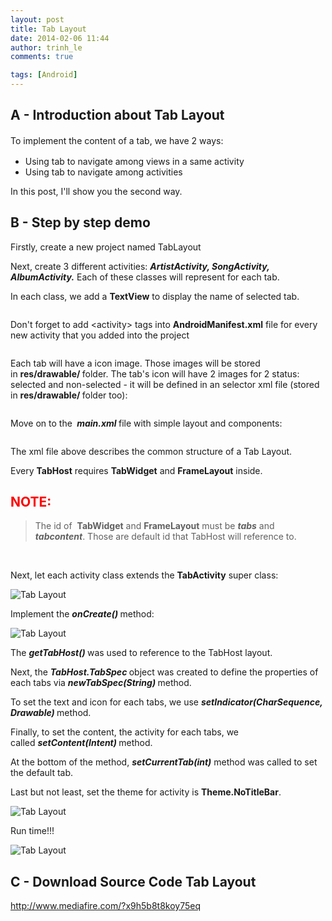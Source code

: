 ```yaml
---
layout: post
title: Tab Layout
date: 2014-02-06 11:44
author: trinh_le
comments: true

tags: [Android]
---
```


<h2>A - Introduction about Tab Layout</h2>
<span style="font-size: 14px; line-height: 1.5em;">To implement the content of a tab, we have 2 ways:</span>
<ul>
	<li>Using tab to navigate among views in a same activity</li>
	<li>Using tab to navigate among activities</li>
</ul>
In this post, I'll show you the second way.

<!--more-->
<h2>B - Step by step demo</h2>
Firstly, create a new project named TabLayout

Next, create 3 different activities: <em><strong>ArtistActivity, SongActivity, AlbumActivity.</strong></em> Each of these classes will represent for each tab.

In each class, we add a <strong>TextView</strong> to display the name of selected tab.

<img class="aligncenter" src="http://i1189.photobucket.com/albums/z427/khanhtrinhspk/Image%20Source%20Code/1-7.png" alt="" />

<!--more-->

Don't forget to add &lt;activity&gt; tags into <strong>AndroidManifest.xml</strong> file for every new activity that you added into the project

<img class="aligncenter" src="http://i1189.photobucket.com/albums/z427/khanhtrinhspk/Image%20Source%20Code/7-3.png" alt="" />

Each tab will have a icon image. Those images will be stored in <strong>res/drawable/ </strong>folder. The tab's icon will have 2 images for 2 status: selected and non-selected - it will be defined in an selector xml file (stored in <strong>res/drawable/ </strong>folder too):

<img class="aligncenter" src="http://i1189.photobucket.com/albums/z427/khanhtrinhspk/Image%20Source%20Code/2-8.png" alt="" />

Move on to the <em><strong> main.xml</strong></em><strong> </strong>file with simple layout and components:

<img class="aligncenter" src="http://i1189.photobucket.com/albums/z427/khanhtrinhspk/Image%20Source%20Code/3-7.png" alt="" />

The xml file above describes the common structure of a Tab Layout.

Every <strong>TabHost</strong> requires <strong>TabWidget</strong> and <strong>FrameLayout</strong> inside.
<h2><span style="color: #ff0000;">NOTE:</span></h2>
<blockquote>The id of  <strong>TabWidget</strong> and <strong>FrameLayout</strong> must be <em><strong>tabs</strong> </em>and <em><strong>tabcontent</strong></em>. Those are default id that TabHost will reference to.</blockquote>
&nbsp;

Next, let each activity class extends the <strong>TabActivity</strong> super class:

<img class="aligncenter" src="http://i1189.photobucket.com/albums/z427/khanhtrinhspk/Image%20Source%20Code/4-6.png" alt="Tab Layout" />

Implement the <em><strong>onCreate()</strong></em><strong> </strong>method:

<img class="aligncenter" src="http://i1189.photobucket.com/albums/z427/khanhtrinhspk/Image%20Source%20Code/5-5.png" alt="Tab Layout" />

The <em><strong>getTabHost()</strong></em><strong> </strong>was used to reference to the TabHost layout.

Next, the <em><strong>TabHost.TabSpec</strong></em><strong> </strong>object was created to define the properties of each tabs via <em><strong>newTabSpec(String)</strong></em><strong> </strong>method.

To set the text and icon for each tabs, we use <em><strong>setIndicator(CharSequence, Drawable)</strong></em><strong> </strong>method.

Finally, to set the content, the activity for each tabs, we called <em><strong>setContent(Intent)</strong></em><strong> </strong>method.

At the bottom of the method, <em><strong>setCurrentTab(int)</strong></em> method was called to set the default tab.

Last but not least, set the theme for activity is <strong>Theme.NoTitleBar</strong>.

<img class="aligncenter" src="http://i1189.photobucket.com/albums/z427/khanhtrinhspk/Image%20Source%20Code/6-4.png" alt="Tab Layout" />

Run time!!!

<img class="aligncenter" src="http://i1189.photobucket.com/albums/z427/khanhtrinhspk/Image%20Source%20Code/8-3.png" alt="Tab Layout" />
<h2 style="text-align: left;">C - Download Source Code Tab Layout</h2>
<p style="text-align: left;"><a href="http://www.mediafire.com/?x9h5b8t8koy75eq" target="_blank">http://www.mediafire.com/?x9h5b8t8koy75eq</a></p>
